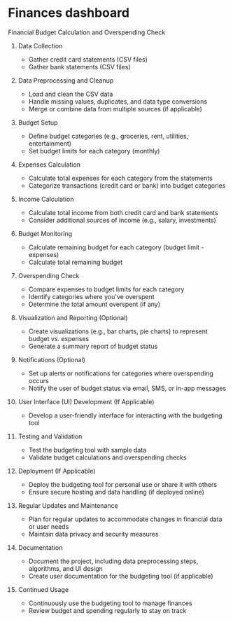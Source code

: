 # Finances dashboard
Financial Budget Calculation and Overspending Check

1. Data Collection
   - Gather credit card statements (CSV files)
   - Gather bank statements (CSV files)
   
2. Data Preprocessing and Cleanup
   - Load and clean the CSV data
   - Handle missing values, duplicates, and data type conversions
   - Merge or combine data from multiple sources (if applicable)

3. Budget Setup
   - Define budget categories (e.g., groceries, rent, utilities, entertainment)
   - Set budget limits for each category (monthly)

4. Expenses Calculation
   - Calculate total expenses for each category from the statements
   - Categorize transactions (credit card or bank) into budget categories

5. Income Calculation
   - Calculate total income from both credit card and bank statements
   - Consider additional sources of income (e.g., salary, investments)

6. Budget Monitoring
   - Calculate remaining budget for each category (budget limit - expenses)
   - Calculate total remaining budget

7. Overspending Check
   - Compare expenses to budget limits for each category
   - Identify categories where you've overspent
   - Determine the total amount overspent (if any)

8. Visualization and Reporting (Optional)
   - Create visualizations (e.g., bar charts, pie charts) to represent budget vs. expenses
   - Generate a summary report of budget status

9. Notifications (Optional)
   - Set up alerts or notifications for categories where overspending occurs
   - Notify the user of budget status via email, SMS, or in-app messages

10. User Interface (UI) Development (If Applicable)
    - Develop a user-friendly interface for interacting with the budgeting tool

11. Testing and Validation
    - Test the budgeting tool with sample data
    - Validate budget calculations and overspending checks

12. Deployment (If Applicable)
    - Deploy the budgeting tool for personal use or share it with others
    - Ensure secure hosting and data handling (if deployed online)

13. Regular Updates and Maintenance
    - Plan for regular updates to accommodate changes in financial data or user needs
    - Maintain data privacy and security measures

14. Documentation
    - Document the project, including data preprocessing steps, algorithms, and UI design
    - Create user documentation for the budgeting tool (if applicable)

15. Continued Usage
    - Continuously use the budgeting tool to manage finances
    - Review budget and spending regularly to stay on track